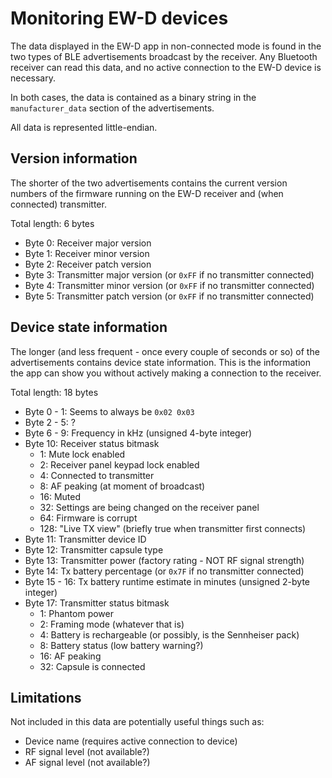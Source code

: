 # Monitoring EW-D devices

The data displayed in the EW-D app in non-connected mode is found in the two
types of BLE advertisements broadcast by the receiver. Any Bluetooth receiver
can read this data, and no active connection to the EW-D device is necessary.

In both cases, the data is contained as a binary string in the
`manufacturer_data` section of the advertisements.

All data is represented little-endian.

## Version information

The shorter of the two advertisements contains the current version numbers of
the firmware running on the EW-D receiver and (when connected) transmitter.

Total length: 6 bytes

- Byte 0: Receiver major version
- Byte 1: Receiver minor version
- Byte 2: Receiver patch version
- Byte 3: Transmitter major version (or `0xFF` if no transmitter connected)
- Byte 4: Transmitter minor version (or `0xFF` if no transmitter connected)
- Byte 5: Transmitter patch version (or `0xFF` if no transmitter connected)

## Device state information

The longer (and less frequent - once every couple of seconds or so) of the
advertisements contains device state information. This is the information the
app can show you without actively making a connection to the receiver.

Total length: 18 bytes

- Byte 0 - 1: Seems to always be `0x02 0x03`
- Byte 2 - 5: ?
- Byte 6 - 9: Frequency in kHz (unsigned 4-byte integer)
- Byte 10: Receiver status bitmask
  - 1: Mute lock enabled
  - 2: Receiver panel keypad lock enabled
  - 4: Connected to transmitter
  - 8: AF peaking (at moment of broadcast)
  - 16: Muted
  - 32: Settings are being changed on the receiver panel
  - 64: Firmware is corrupt
  - 128: "Live TX view" (briefly true when transmitter first connects)
- Byte 11: Transmitter device ID
- Byte 12: Transmitter capsule type
- Byte 13: Transmitter power (factory rating - NOT RF signal strength)
- Byte 14: Tx battery percentage (or `0x7F` if no transmitter connected)
- Byte 15 - 16: Tx battery runtime estimate in minutes (unsigned 2-byte integer)
- Byte 17: Transmitter status bitmask
  - 1: Phantom power
  - 2: Framing mode (whatever that is)
  - 4: Battery is rechargeable (or possibly, is the Sennheiser pack)
  - 8: Battery status (low battery warning?)
  - 16: AF peaking
  - 32: Capsule is connected

## Limitations

Not included in this data are potentially useful things such as:

- Device name (requires active connection to device)
- RF signal level (not available?)
- AF signal level (not available?)
